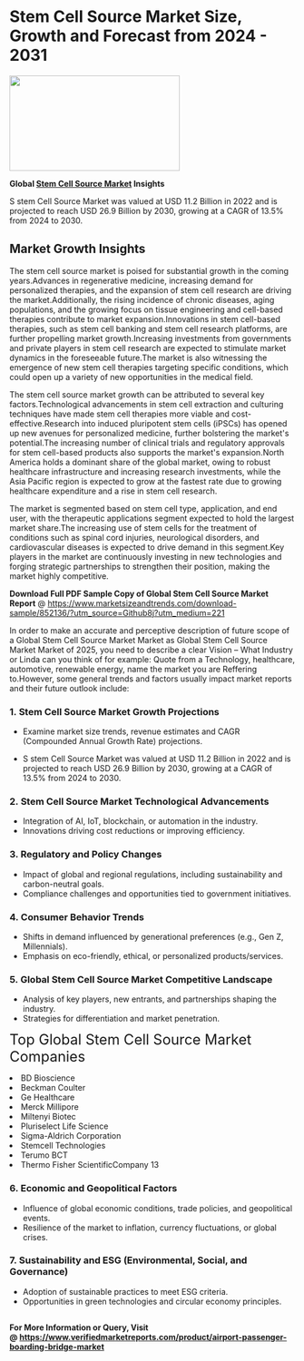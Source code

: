 <H1>Stem Cell Source Market Size, Growth and Forecast from 2024 - 2031</H1><img class="aligncenter size-medium wp-image-584254" src="https://thirdeyenews.in/wp-content/uploads/2024/09/Global-Market-Research-300x168.jpeg" alt="" width="300" height="168" /><p><strong>Global&nbsp;<a href="https://www.marketsizeandtrends.com/download-sample/852136/?utm_source=Github8j?utm_medium=221">Stem Cell Source Market</a> Insights</strong></p><p>S stem Cell Source Market was valued at USD 11.2 Billion in 2022 and is projected to reach USD 26.9 Billion by 2030, growing at a CAGR of 13.5% from 2024 to 2030.</p><p><h2>Market Growth Insights</h2> <p>The stem cell source market is poised for substantial growth in the coming years.Advances in regenerative medicine, increasing demand for personalized therapies, and the expansion of stem cell research are driving the market.Additionally, the rising incidence of chronic diseases, aging populations, and the growing focus on tissue engineering and cell-based therapies contribute to market expansion.Innovations in stem cell-based therapies, such as stem cell banking and stem cell research platforms, are further propelling market growth.Increasing investments from governments and private players in stem cell research are expected to stimulate market dynamics in the foreseeable future.The market is also witnessing the emergence of new stem cell therapies targeting specific conditions, which could open up a variety of new opportunities in the medical field.</p> <p>The stem cell source market growth can be attributed to several key factors.Technological advancements in stem cell extraction and culturing techniques have made stem cell therapies more viable and cost-effective.Research into induced pluripotent stem cells (iPSCs) has opened up new avenues for personalized medicine, further bolstering the market's potential.The increasing number of clinical trials and regulatory approvals for stem cell-based products also supports the market's expansion.North America holds a dominant share of the global market, owing to robust healthcare infrastructure and increasing research investments, while the Asia Pacific region is expected to grow at the fastest rate due to growing healthcare expenditure and a rise in stem cell research.<p>The market is segmented based on stem cell type, application, and end user, with the therapeutic applications segment expected to hold the largest market share.The increasing use of stem cells for the treatment of conditions such as spinal cord injuries, neurological disorders, and cardiovascular diseases is expected to drive demand in this segment.Key players in the market are continuously investing in new technologies and forging strategic partnerships to strengthen their position, making the market highly competitive.</p> <p><span class=""><strong>Download Full PDF Sample Copy of Global Stem Cell Source Market Report</strong> @ <a href="https://www.marketsizeandtrends.com/download-sample/852136/?utm_source=Github8j?utm_medium=221" target="_blank">https://www.marketsizeandtrends.com/download-sample/852136/?utm_source=Github8j?utm_medium=221</a></span></p><p>In order to make an accurate and perceptive description of future scope of a Global&nbsp;Stem Cell Source Market Market as Global&nbsp;Stem Cell Source Market Market of 2025, you need to describe a clear Vision &ndash; What Industry or Linda can you think of for example: Quote from a Technology, healthcare, automotive, renewable energy, name the market you are Reffering to.However, some general trends and factors usually impact market reports and their future outlook include:</p><h3>1.&nbsp;<strong>Stem Cell Source Market Growth Projections</strong></h3><ul><li>Examine market size trends, revenue estimates and CAGR (Compounded Annual Growth Rate) projections.</li><li><p>S stem Cell Source Market was valued at USD 11.2 Billion in 2022 and is projected to reach USD 26.9 Billion by 2030, growing at a CAGR of 13.5% from 2024 to 2030.</p></li></ul><h3>2.&nbsp;<strong>Stem Cell Source Market Technological Advancements</strong></h3><ul><li>Integration of AI, IoT, blockchain, or automation in the industry.</li><li>Innovations driving cost reductions or improving efficiency.</li></ul><h3>3.&nbsp;<strong>Regulatory and Policy Changes</strong></h3><ul><li>Impact of global and regional regulations, including sustainability and carbon-neutral goals.</li><li>Compliance challenges and opportunities tied to government initiatives.</li></ul><h3>4.&nbsp;<strong>Consumer Behavior Trends</strong></h3><ul><li>Shifts in demand influenced by generational preferences (e.g., Gen Z, Millennials).</li><li>Emphasis on eco-friendly, ethical, or personalized products/services.</li></ul><h3>5.&nbsp;<strong>Global Stem Cell Source Market Competitive Landscape</strong></h3><ul><li>Analysis of key players, new entrants, and partnerships shaping the industry.</li><li>Strategies for differentiation and market penetration.</li></ul><p data-pm-slice="1 1 []"><span style="color: inherit; font-family: inherit; font-size: 25px;">Top Global Stem Cell Source Market Companies</span></p><div class="" data-test-id=""><p><li>BD Bioscience</li><li> Beckman Coulter</li><li> Ge Healthcare</li><li> Merck Millipore</li><li> Miltenyi Biotec</li><li> Pluriselect Life Science</li><li> Sigma-Aldrich Corporation</li><li> Stemcell Technologies</li><li> Terumo BCT</li><li> Thermo Fisher ScientificCompany 13</li></p></div><h3>6.&nbsp;<strong>Economic and Geopolitical Factors</strong></h3><ul><li>Influence of global economic conditions, trade policies, and geopolitical events.</li><li>Resilience of the market to inflation, currency fluctuations, or global crises.</li></ul><h3>7.&nbsp;<strong>Sustainability and ESG (Environmental, Social, and Governance)</strong></h3><ul><li>Adoption of sustainable practices to meet ESG criteria.</li><li>Opportunities in green technologies and circular economy principles.</li></ul><h2><strong style="font-size: 14px;">For More Information or Query, Visit @&nbsp;</strong><a style="background-color: #ffffff; font-size: 14px;" href="https://www.marketsizeandtrends.com/report/stem-cell-source-market/" target="_blank">https://www.verifiedmarketreports.com/product/airport-passenger-boarding-bridge-market</a></h2>